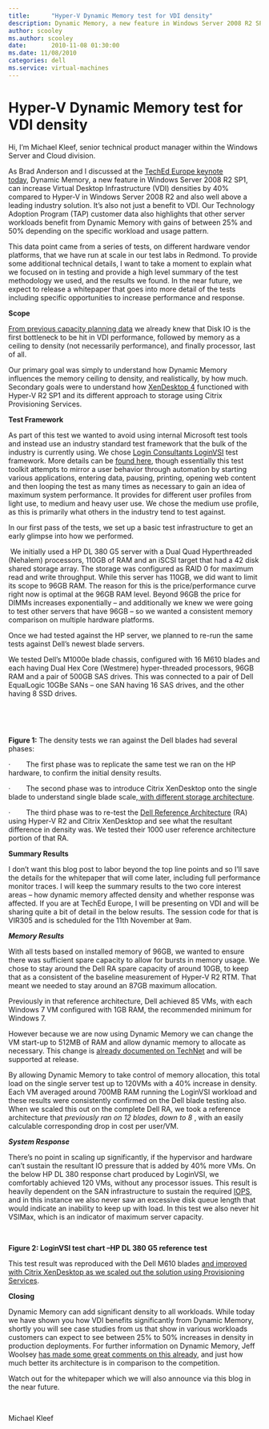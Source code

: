 ```yaml
---
title:      "Hyper-V Dynamic Memory test for VDI density"
description: Dynamic Memory, a new feature in Windows Server 2008 R2 SP1, can increase Virtual Desktop Infrastructure (VDI) densities by 40%.
author: scooley
ms.author: scooley
date:       2010-11-08 01:30:00
ms.date: 11/08/2010
categories: dell
ms.service: virtual-machines
---
```

# Hyper-V Dynamic Memory test for VDI density

Hi, I’m Michael Kleef, senior technical product manager within the Windows Server and Cloud division. 

As Brad Anderson and I discussed at the [TechEd Europe keynote today](http://www.msteched.com/), Dynamic Memory, a new feature in Windows Server 2008 R2 SP1, can increase Virtual Desktop Infrastructure (VDI) densities by 40% compared to Hyper-V in Windows Server 2008 R2 and also well above a leading industry solution. It’s also not just a benefit to VDI. Our Technology Adoption Program (TAP) customer data also highlights that other server workloads benefit from Dynamic Memory with gains of between 25% and 50% depending on the specific workload and usage pattern.

This data point came from a series of tests, on different hardware vendor platforms, that we have run at scale in our test labs in Redmond. To provide some additional technical details, I want to take a moment to explain what we focused on in testing and provide a high level summary of the test methodology we used, and the results we found. In the near future, we expect to release a whitepaper that goes into more detail of the tests including specific opportunities to increase performance and response.

**Scope**

[ From previous capacity planning data](https://www.microsoft.com/downloads/en/details.aspx?displaylang=en&FamilyID=bd24503e-b8b7-4b5b-9a86-af03ac5332c8) we already knew that Disk IO is the first bottleneck to be hit in VDI performance, followed by memory as a ceiling to density (not necessarily performance), and finally processor, last of all. 

Our primary goal was simply to understand how Dynamic Memory influences the memory ceiling to density, and realistically, by how much. Secondary goals were to understand how [XenDesktop 4](http://www.citrix.com/English/ps2/products/product.asp?contentID=163057%20&ntref=mainxdvanityurl) functioned with Hyper-V R2 SP1 and its different approach to storage using Citrix Provisioning Services.

**Test Framework**

As part of this test we wanted to avoid using internal Microsoft test tools and instead use an industry standard test framework that the bulk of the industry is currently using. We chose [Login Consultants LoginVSI](http://www.loginconsultants.com/) test framework. More details can be [found here](http://www.loginconsultants.com/index.php?option=com_content&task=view&id=231&Itemid=279), though essentially this test toolkit attempts to mirror a user behavior through automation by starting various applications, entering data, pausing, printing, opening web content and then looping the test as many times as necessary to gain an idea of maximum system performance. It provides for different user profiles from light use, to medium and heavy user use. We chose the medium use profile, as this is primarily what others in the industry tend to test against.

In our first pass of the tests, we set up a basic test infrastructure to get an early glimpse into how we performed.

 We initially used a HP DL 380 G5 server with a Dual Quad Hyperthreaded (Nehalem) processors, 110GB of RAM and an iSCSI target that had a 42 disk shared storage array. The storage was configured as RAID 0 for maximum read and write throughput. While this server has 110GB, we did want to limit its scope to 96GB RAM. The reason for this is the price/performance curve right now is optimal at the 96GB RAM level. Beyond 96GB the price for DIMMs increases exponentially – and additionally we knew we were going to test other servers that have 96GB – so we wanted a consistent memory comparison on multiple hardware platforms. 

Once we had tested against the HP server, we planned to re-run the same tests against Dell’s newest blade servers. 

We tested Dell’s M1000e blade chassis, configured with 16 M610 blades and each having Dual Hex Core (Westmere) hyper-threaded processors, 96GB RAM and a pair of 500GB SAS drives. This was connected to a pair of Dell EqualLogic 10GBe SANs – one SAN having 16 SAS drives, and the other having 8 SSD drives.

 

<!--- ![The density tests we ran against the Dell blades had several phases](https://msdnshared.blob.core.windows.net/media/TNBlogsFS/prod.evol.blogs.technet.com/CommunityServer.Blogs.Components.WeblogFiles/00/00/00/50/45/6278.e1000.jpg) --->

 

**Figure 1:** The density tests we ran against the Dell blades had several phases:

·        The first phase was to replicate the same test we ran on the HP hardware, to confirm the initial density results. 

·        The second phase was to introduce Citrix XenDesktop onto the single blade to understand single blade scale[, with different storage architecture](http://community.citrix.com/display/ocb/2010/08/06/Saving+IOPS+with+Provisioning+Services).

·        The third phase was to re-test the [Dell Reference Architecture](http://citrixandmicrosoft.com/Docs/WhitePapers/DELL_MSFT_CTRX_VRD_RA_vFinal.pdf) (RA) using Hyper-V R2 and Citrix XenDesktop and see what the resultant difference in density was. We tested their 1000 user reference architecture portion of that RA.

**Summary Results**

I don’t want this blog post to labor beyond the top line points and so I’ll save the details for the whitepaper that will come later, including full performance monitor traces. I will keep the summary results to the two core interest areas – how dynamic memory affected density and whether response was affected. If you are at TechEd Europe, I will be presenting on VDI and will be sharing quite a bit of detail in the below results. The session code for that is VIR305 and is scheduled for the 11th November at 9am.

**_Memory Results_**

With all tests based on installed memory of 96GB, we wanted to ensure there was sufficient spare capacity to allow for bursts in memory usage. We chose to stay around the Dell RA spare capacity of around 10GB, to keep that as a consistent of the baseline measurement of Hyper-V R2 RTM. That meant we needed to stay around an 87GB maximum allocation.

Previously in that reference architecture, Dell achieved 85 VMs, with each Windows 7 VM configured with 1GB RAM, the recommended minimum for Windows 7.

However because we are now using Dynamic Memory we can change the VM start-up to 512MB of RAM and allow dynamic memory to allocate as necessary. This change is [already documented on TechNet](https://technet.microsoft.com/library/ff817651\(WS.10\).aspx) and will be supported at release. 

By allowing Dynamic Memory to take control of memory allocation, this total load on the single server test up to 120VMs with a 40% increase in density. Each VM averaged around 700MB RAM running the LoginVSI workload and these results were consistently confirmed on the Dell blade testing also. When we scaled this out on the complete Dell RA, we took a reference architecture that _previously ran on 12 blades, down to 8_ , with an easily calculable corresponding drop in cost per user/VM.

**_System Response_**

There’s no point in scaling up significantly, if the hypervisor and hardware can’t sustain the resultant IO pressure that is added by 40% more VMs. On the below HP DL 380 response chart produced by LoginVSI, we comfortably achieved 120 VMs, without any processor issues. This result is heavily dependent on the SAN infrastructure to sustain the required [IOPS](http://en.wikipedia.org/wiki/IOPS), and in this instance we also never saw an excessive disk queue length that would indicate an inability to keep up with load. In this test we also never hit VSIMax, which is an indicator of maximum server capacity. 

 

<!--- ![LoginVSI test chart –HP DL 380 G5 reference test](https://msdnshared.blob.core.windows.net/media/TNBlogsFS/prod.evol.blogs.technet.com/CommunityServer.Blogs.Components.WeblogFiles/00/00/00/50/45/5078.chart2.png) --->

**Figure 2: LoginVSI test chart –HP DL 380 G5 reference test**

This test result was reproduced with the Dell M610 blades [and improved with Citrix XenDesktop as we scaled out the solution using Provisioning Services](http://community.citrix.com/display/ocb/2010/08/06/Saving+IOPS+with+Provisioning+Services).

**Closing**

Dynamic Memory can add significant density to all workloads. While today we have shown you how VDI benefits significantly from Dynamic Memory, shortly you will see case studies from us that show in various workloads customers can expect to see between 25% to 50% increases in density in production deployments. For further information on Dynamic Memory, Jeff Woolsey [has made some great comments on this already](https://blogs.technet.com/b/virtualization/archive/2010/04/07/dynamic-memory-coming-to-hyper-v-part-3.aspx), and just how much better its architecture is in comparison to the competition.

Watch out for the whitepaper which we will also announce via this blog in the near future.

 

Michael Kleef

 
